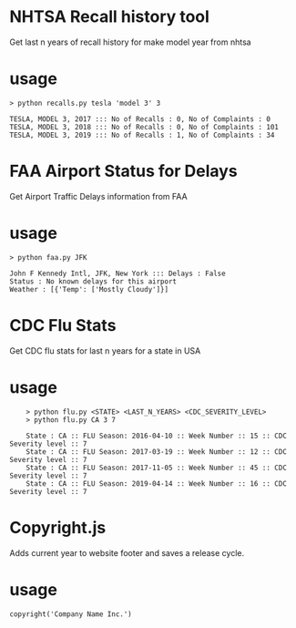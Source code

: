 # NHTSA Recall history tool
Get last n years of recall history for make model year from nhtsa

# usage

```
> python recalls.py tesla 'model 3' 3

TESLA, MODEL 3, 2017 ::: No of Recalls : 0, No of Complaints : 0
TESLA, MODEL 3, 2018 ::: No of Recalls : 0, No of Complaints : 101
TESLA, MODEL 3, 2019 ::: No of Recalls : 1, No of Complaints : 34
```

# FAA Airport Status for Delays
Get Airport Traffic Delays information from FAA

# usage

```
> python faa.py JFK

John F Kennedy Intl, JFK, New York ::: Delays : False 
Status : No known delays for this airport
Weather : [{'Temp': ['Mostly Cloudy']}]
```

# CDC Flu Stats
Get CDC flu stats for last n years for a state in USA

# usage

```
    > python flu.py <STATE> <LAST_N_YEARS> <CDC_SEVERITY_LEVEL>
    > python flu.py CA 3 7

    State : CA :: FLU Season: 2016-04-10 :: Week Number :: 15 :: CDC Severity level :: 7
    State : CA :: FLU Season: 2017-03-19 :: Week Number :: 12 :: CDC Severity level :: 7
    State : CA :: FLU Season: 2017-11-05 :: Week Number :: 45 :: CDC Severity level :: 7
    State : CA :: FLU Season: 2019-04-14 :: Week Number :: 16 :: CDC Severity level :: 7
```

# Copyright.js

Adds current year to website footer and saves a release cycle.

# usage

```
copyright('Company Name Inc.')

```

